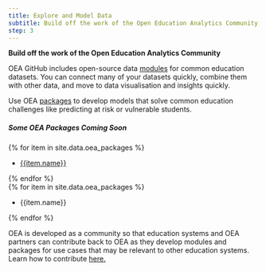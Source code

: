 ```yaml
---
title: Explore and Model Data
subtitle: Build off the work of the Open Education Analytics Community
step: 3
---
```

**Build off the work of the Open Education Analytics Community**

OEA GitHub includes open-source data <a href="https://github.com/microsoft/OpenEduAnalytics/tree/main/modules" target="_blank">modules</a> for common education datasets. You can connect many of your datasets quickly, combine them with other data, and move to data visualisation and insights quickly.

Use OEA <a href="https://github.com/microsoft/OpenEduAnalytics/tree/main/packages" target="_blank">packages</a> to develop models that solve common education challenges like predicting at risk or vulnerable students.

<div class="container-wrapper-blue py-5 my-4">
  <div class="row justify-content-center text-center">
        <div class="col-sm-6 col-md-5 col-lg-6 col-xl-6 col-10">
            <h5>Some OEA Packages Coming Soon</h5>
        </div>
   </div>
 <div class="row justify-content-center my-4 m d-none">
        {% for item in site.data.oea_packages %}
         <div class="col-11 col-md-5 col-sm-8 col-lg-3 col-xl-3 g-lg-0 g-xl-3 mt-3 mx-3">
             <a href="{{item.url}}" target="_blank">
             <div class="card card-with-hover h-100">
                              <div class="card-body text-center my-auto">
                                  <ul class="list-unstyled m-0">
                                      <li>
                                          <p class="m-0">{{item.name}}</p>
                                      </li>
                                  </ul>
                              </div>
                          </div>
             </a>
         </div>
        {% endfor %}
   </div>
   <div class="row justify-content-center my-4 m">
           {% for item in site.data.oea_packages %}
            <div class="col-11 col-md-5 col-sm-8 col-lg-3 col-xl-3 g-lg-0 g-xl-3 mt-3 mx-3">
                <div class="card h-100">
                                 <div class="card-body text-center my-auto">
                                     <ul class="list-unstyled m-0">
                                         <li>
                                             <p class="m-0">{{item.name}}</p>
                                         </li>
                                     </ul>
                                 </div>
                </div>
            </div>
           {% endfor %}
      </div>
</div>


OEA is developed as a community so that education systems and OEA partners can contribute back to OEA as they develop modules and packages for use cases that may be relevant to other education systems. Learn how to contribute <a href="https://github.com/microsoft/OpenEduAnalytics/blob/main/CONTRIBUTING.md" target="_blank">here.</a>
